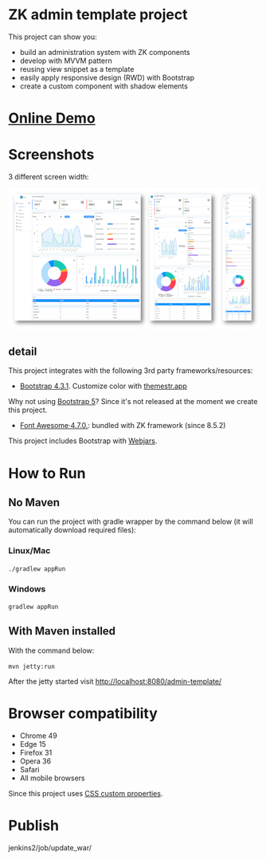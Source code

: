 # ZK admin template project 
This project can show you:

* build an administration system with ZK components
* develop with MVVM pattern
* reusing view snippet as a template
* easily apply responsive design (RWD) with Bootstrap
* create a custom component with shadow elements

# [Online Demo](https://www.zkoss.org/admin-template/)

# Screenshots
3 different screen width:

![](image/screenshot.png)


## detail
This project integrates with the following 3rd party frameworks/resources:
* [Bootstrap 4.3.1](https://getbootstrap.com/). Customize color with [themestr.app](https://themestr.app/theme)

Why not using [Bootstrap 5](https://mdbootstrap.com/bootstrap-5/)? Since it's not released at the moment we create this project.
* [Font Awesome·4.7.0.](https://fontawesome.com/v4.7.0/icons/): bundled with ZK framework (since 8.5.2)


This project includes Bootstrap with [Webjars](https://www.webjars.org/).


# How to Run
## No Maven
You can run the project with gradle wrapper by the command below (it will automatically download required files):

### Linux/Mac
`./gradlew appRun`
### Windows
`gradlew appRun`


## With Maven installed
With the command below:

`mvn jetty:run`

After the jetty started
visit [http://localhost:8080/admin-template/](http://localhost:8080/admin-template)


# Browser compatibility
* Chrome 49
* Edge 15
* Firefox 31
* Opera 36
* Safari
* All mobile browsers

Since this project uses [CSS custom properties](https://developer.mozilla.org/en-US/docs/Web/CSS/Using_CSS_custom_properties).


# Publish

jenkins2/job/update_war/
